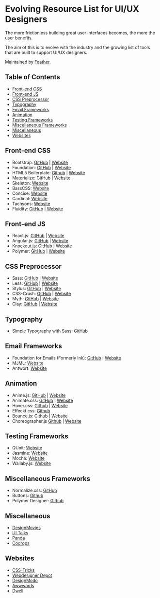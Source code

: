 # Evolving Resource List for UI/UX Designers

The more frictionless building great user interfaces becomes, the more the user benefits.

The aim of this is to evolve with the industry and the growing list of tools that are built to support UI/UX designers. 

Maintained by [Feather](http://feather-cfm.com/).

## Table of Contents

* [Front-end CSS](#front-end-css)
* [Front-end JS](#front-end-js)
* [CSS Preprocessor](#css-preprocessor)
* [Typography](#typography)
* [Email Frameworks](#email-frameworks)
* [Animation](#animation)
* [Testing Frameworks](#testing-frameworks)
* [Miscellaneous Frameworks](#miscellaneous-frameworks)
* [Miscellaneous](#miscellaneous)
* [Websites](#websites)

## Front-end CSS
* Bootstrap: [GitHub](https://github.com/twbs/bootstrap) | [Website](http://getbootstrap.com/)
* Foundation: [GitHub](https://github.com/zurb/foundation-sites) | [Website](http://foundation.zurb.com/)
* HTML5 Boilerplate: [Github](https://github.com/h5bp/html5-boilerplate) | [Website](https://html5boilerplate.com/)
* Materialize: [GitHub](https://github.com/Dogfalo/materialize) | [Website](http://materializecss.com/)
* Skeleton: [Website](http://getskeleton.com/)
* BassCSS: [Website](http://www.basscss.com/)
* Concise: [Website](http://concisecss.com/)
* Cardinal: [Website](http://cardinalcss.com/)
* Tachyons: [Website](http://tachyons.io/)
* Fluidity: [GitHub](https://github.com/mrmrs/fluidity) | [Website](http://fluidity.sexy/)

## Front-end JS
* React.js: [GitHub](https://github.com/facebook/react) | [Website](https://facebook.github.io/react/)
* Angular.js: [GitHub](https://github.com/angular/angular.js) | [Website](https://angularjs.org/)
* Knockout.js: [GitHub](https://github.com/knockout/knockout) | [Website](http://knockoutjs.com/)
* Polymer: [GitHub](https://github.com/Polymer/polymer) | [Website](https://www.polymer-project.org/1.0/)

## CSS Preprocessor
* Sass: [GitHub](https://github.com/sass/sass) | [Website](http://sass-lang.com/)
* Less: [GitHub](https://github.com/less/less.js) | [Website](http://lesscss.org/#)
* Stylus: [GitHub](https://github.com/stylus/stylus/) | [Website](http://stylus-lang.com/)
* CSS-Crush: [GitHub](https://github.com/peteboere/css-crush) | [Website](http://the-echoplex.net/csscrush/)
* Myth: [GitHub](https://github.com/segmentio/myth) | [Website](http://www.myth.io/)
* Clay: [GitHub](https://github.com/sebastiaanvisser/clay) | [Website](http://fvisser.nl/clay/)

## Typography
* Simple Typography with Sass: [GitHub](https://github.com/AdamMarsden/simple-typography)

## Email Frameworks
* Foundation for Emails (Formerly Ink): [GitHub](https://github.com/zurb/foundation-emails) | [Website](http://foundation.zurb.com/emails/email-templates.html)
* MJML: [Website](https://mjml.io/)
* Antwort: [Website](http://internations.github.io/antwort/)

## Animation
* Anime.js: [GitHub](https://github.com/juliangarnier/anime) | [Website](http://anime-js.com/)
* Animate.css: [GitHub](https://github.com/daneden/animate.css) | [Website](http://daneden.github.io/animate.css/)
* Hover.css: [Github](https://github.com/IanLunn/Hover) | [Website](http://ianlunn.github.io/Hover/)
* Effeckt.css: [Github](http://h5bp.github.io/Effeckt.css/) 
* Bounce.js: [Github](https://github.com/tictail/bounce.js) | [Website](http://bouncejs.com/)
* Choreographer.js [Github](https://github.com/christinecha/choreographer-js) | [Website](https://christinecha.github.io/choreographer-js/)

## Testing Frameworks
* QUnit: [Website](https://qunitjs.com/)
* Jasmine: [Website](http://jasmine.github.io/)
* Mocha: [Website](https://mochajs.org/)
* Wallaby.js: [Website](https://wallabyjs.com/)

## Miscellaneous Frameworks
* Normalize.css: [GitHub](https://github.com/necolas/normalize.css)
* Buttons: [Github](https://github.com/alexwolfe/Buttons)
* Polymer Designer: [Github](https://github.com/Polymer/designer)

## Miscellaneous 
* [DesignMovies](http://www.designmovi.es/)
* [UI Talks](http://talks.ui-patterns.com/)
* [Panda](http://usepanda.com/)
* [Codrops](http://tympanus.net/codrops/)

## Websites
* [CSS-Tricks](https://css-tricks.com/)
* [Webdesigner Depot](http://www.webdesignerdepot.com/)
* [DesignModo](http://designmodo.com/)
* [Awwwards](http://www.awwwards.com/blog/)
* [Dwell](https://hello.dwell.com/)
